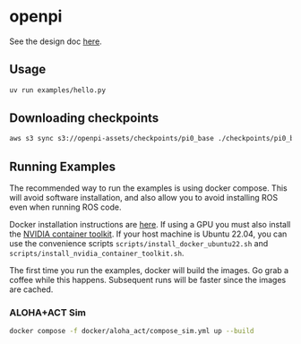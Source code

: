 # openpi

See the design doc [here](https://docs.google.com/document/d/1ykjuV0GjuaYGzhppasmGlldJ5TOA-UCETBHKoxeoyqw/edit).

## Usage

```bash
uv run examples/hello.py
```

## Downloading checkpoints

```bash
aws s3 sync s3://openpi-assets/checkpoints/pi0_base ./checkpoints/pi0_base
```

## Running Examples

The recommended way to run the examples is using docker compose. This will avoid software installation, and also
allow you to avoid installing ROS even when running ROS code.

Docker installation instructions are [here](https://docs.docker.com/engine/install/). If using a GPU you must also install the [NVIDIA container toolkit](https://docs.nvidia.com/datacenter/cloud-native/container-toolkit/latest/install-guide.html). If your host machine is Ubuntu 22.04, you can use the convenience scripts `scripts/install_docker_ubuntu22.sh` and `scripts/install_nvidia_container_toolkit.sh`.

The first time you run the examples, docker will build the images. Go grab a coffee while this happens. Subsequent runs will be faster since the images are cached.

### ALOHA+ACT Sim

```bash
docker compose -f docker/aloha_act/compose_sim.yml up --build
```
